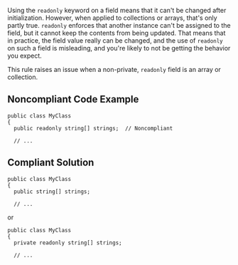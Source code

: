 
Using the `readonly` keyword on a field means that it can't be changed after initialization. However, when applied to collections or arrays, that's only partly true. `readonly` enforces that another instance can't be assigned to the field, but it cannot keep the contents from being updated. That means that in practice, the field value really can be changed, and the use of `readonly` on such a field is misleading, and you're likely to not be getting the behavior you expect.

This rule raises an issue when a non-private, `readonly` field is an array or collection.

## Noncompliant Code Example


    public class MyClass
    {
      public readonly string[] strings;  // Noncompliant
    
      // ...


## Compliant Solution


    public class MyClass
    {
      public string[] strings;
    
      // ...


or


    public class MyClass
    {
      private readonly string[] strings;
    
      // ...

